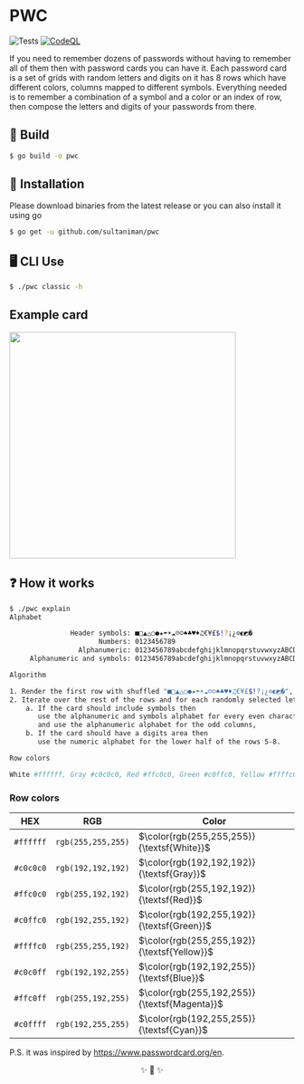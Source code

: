 # PWC

![Tests](https://github.com/imanhodjaev/pwc/actions/workflows/run-tests.yml/badge.svg)
[![CodeQL](https://github.com/sultaniman/pwc/actions/workflows/codeql-analysis.yml/badge.svg)](https://github.com/sultaniman/pwc/actions/workflows/codeql-analysis.yml)

If you need to remember dozens of passwords without having to remember all of them
then with password cards you can have it.
Each password card is a set of grids with random letters and digits on it has 8 rows
which have different colors, columns mapped to different symbols.
Everything needed is to remember a combination of a symbol and a color or an index of row,
then compose the letters and digits of your passwords from there.

## 🔨 Build

```sh
$ go build -o pwc
```

## 💾 Installation

Please download binaries from the latest release or you can also install it using go

```sh
$ go get -u github.com/sultaniman/pwc
```

## 🖥️ CLI Use

```sh
$ ./pwc classic -h
```

## Example card

<p>
<img src="https://raw.githubusercontent.com/sultaniman/pwc/main/example/password-card.jpg" width="400"/>
</p>

## ❓ How it works

```sh
$ ./pwc explain
Alphabet

               Header symbols: ■□▲△○●★☂☀☁☹☺♠♣♥♦♫€¥£$!?¡¿⊙◐◩�
                      Numbers: 0123456789
                 Alphanumeric: 0123456789abcdefghijklmnopqrstuvwxyzABCDEFGHIJKLMNOPQRSTUVWXYZ
     Alphanumeric and symbols: 0123456789abcdefghijklmnopqrstuvwxyzABCDEFGHIJKLMNOPQRSTUVWXYZ@#$%!&(MISSING)*<>?€+{}[]()/\

Algorithm

1. Render the first row with shuffled "■□▲△○●★☂☀☁☹☺♠♣♥♦♫€¥£$!?¡¿⊙◐◩�",
2. Iterate over the rest of the rows and for each randomly selected letter we shuffle the entire alphabet
    a. If the card should include symbols then
       use the alphanumeric and symbols alphabet for every even character
       and use the alphanumeric alphabet for the odd columns,
    b. If the card should have a digits area then
       use the numeric alphabet for the lower half of the rows 5-8.

Row colors

White #ffffff, Gray #c0c0c0, Red #ffc0c0, Green #c0ffc0, Yellow #ffffc0, Blue #c0c0ff, Magenta #ffc0ff, Cyan #c0ffff
```

### Row colors

| HEX       | RGB                | Color                                        |
| --------- | ------------------ | -------------------------------------------- |
| `#ffffff` | `rgb(255,255,255)` | $\color{rgb(255,255,255)}{\textsf{White}}$   |
| `#c0c0c0` | `rgb(192,192,192)` | $\color{rgb(192,192,192)}{\textsf{Gray}}$    |
| `#ffc0c0` | `rgb(255,192,192)` | $\color{rgb(255,192,192)}{\textsf{Red}}$     |
| `#c0ffc0` | `rgb(192,255,192)` | $\color{rgb(192,255,192)}{\textsf{Green}}$   |
| `#ffffc0` | `rgb(255,255,192)` | $\color{rgb(255,255,192)}{\textsf{Yellow}}$  |
| `#c0c0ff` | `rgb(192,192,255)` | $\color{rgb(192,192,255)}{\textsf{Blue}}$    |
| `#ffc0ff` | `rgb(255,192,255)` | $\color{rgb(255,192,255)}{\textsf{Magenta}}$ |
| `#c0ffff` | `rgb(192,255,255)` | $\color{rgb(192,255,255)}{\textsf{Cyan}}$    |

P.S. it was inspired by https://www.passwordcard.org/en.

<p align="center">✨ 🚀 ✨</p>
